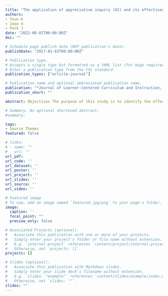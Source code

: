 ```yaml
---
title: "The application of appreciative inquiry (AI) and its effectiveness on social welfare coursework: a case study"
authors:
- Youn K
- Jeon H
- Park J
date: "2022-08-01T00:00:00Z"
doi: ""

# Schedule page publish date (NOT publication's date).
publishDate: "2017-01-01T00:00:00Z"

# Publication type.
# Accepts a single type but formatted as a YAML list (for Hugo requirements).
# Enter a publication type from the CSL standard.
publication_types: ["article-journal"]

# Publication name and optional abbreviated publication name.
publication: "*Journal of Learner-Centered Curriculum and Instruction, 22*(16), 191-209, https://doi.org/10.22251/jlcci.2022.22.16.191"
publication_short: ""

abstract: Objectives The purpose of this study is to identify the effectiveness of appreciative inquiry (AI) and how it can be applied to social welfare coursework. Ultimately, the present study aims to boost participatory learning, discover positive aspects of students, and enhance the capability of voluntary AI learning. Methods D University students (N = 34) participated in the 5-D model AI learning. Pre- and post-test was completed to evaluate the effectiveness of AI. Results The 5-D model (e.g., Define, Discovery, Dream, Design, and Desitny) with a single theme for each group appears to be the most desirable method for employing AI in social welfare coursework. Pre- and post-test reveals that the AI class effectiveness of individuals, teams, and team cooperation is augmented. Specifically, the individuals' positive psychological capital varaibles illustrate the highest (average .53 higher). Conclusions Results suggest that AI application in social welfare coursework may be effective for participatory learning and voluntary AI learning. To better implement AI in coursework, future research should consider developing systematic AI processes and objective evaluation tools based on the 5-D model, as well as exploring an action plan, a best practice, and positive questions corresponding to social welfare courses..

# Summary. An optional shortened abstract.
#summary:

tags:
- Source Themes
featured: false

# links:
# - name: ""
#   url: ""
url_pdf: 
url_code: ''
url_dataset: ''
url_poster: ''
url_project: ''
url_slides: ''
url_source: ''
url_video: ''

# Featured image
# To use, add an image named `featured.jpg/png` to your page's folder. 
image:
  caption: ''
  focal_point: ""
  preview_only: false

# Associated Projects (optional).
#   Associate this publication with one or more of your projects.
#   Simply enter your project's folder or file name without extension.
#   E.g. `internal-project` references `content/project/internal-project/index.md`.
#   Otherwise, set `projects: []`.
projects: []

# Slides (optional).
#   Associate this publication with Markdown slides.
#   Simply enter your slide deck's filename without extension.
#   E.g. `slides: "example"` references `content/slides/example/index.md`.
#   Otherwise, set `slides: ""`.
slides: ""
---
```



